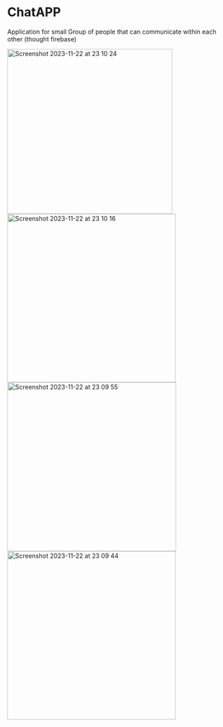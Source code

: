 # ChatAPP

Application for small Group of people that can communicate within each other (thought firebase)


<img width="376" alt="Screenshot 2023-11-22 at 23 10 24" src="https://github.com/Cunoo/ChatAPP/assets/40718112/d48f6f64-b6e6-4105-8e2b-3f9cb8921d34">
<img width="384" alt="Screenshot 2023-11-22 at 23 10 16" src="https://github.com/Cunoo/ChatAPP/assets/40718112/ebad9562-95dc-4bf2-9008-4808c3711cc8">
<img width="385" alt="Screenshot 2023-11-22 at 23 09 55" src="https://github.com/Cunoo/ChatAPP/assets/40718112/b1b5571a-3459-4b14-b6c2-ba2b16fdbe66">
<img width="384" alt="Screenshot 2023-11-22 at 23 09 44" src="https://github.com/Cunoo/ChatAPP/assets/40718112/03cff13d-1062-432a-b6a7-3ccf1bc27b27">
